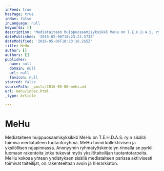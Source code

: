 ```yaml
---
inFeed: true
hasPage: true
inNav: false
inLanguage: null
keywords: []
description: 'Mediataiteen huippuosaamisyksikkö MeHu on T.E.H.D.A.S. ry:n sisällä toimiva mediataiteen tuotantoryhmä. MeHu toimii kollektiivisen ja yksilöllisen rajapinnassa. Anonyymin ryhmätyöskentelyn rinnalla se pyrkii luomaan rakenteita jotka tukevat myös yksilötaiteilijan tuotantotarpeita. MeHu kokoaa yhteen yhdistyksen sisällä mediataiteen parissa aktiivisesti toimivat taiteilijat, on rakenteeltaan avoin ja hierarkiaton. '
datePublished: '2016-05-06T18:23:22.573Z'
dateModified: '2016-05-06T18:23:18.265Z'
title: MeHu
author: []
authors: []
publisher:
  name: null
  domain: null
  url: null
  favicon: null
starred: false
sourcePath: _posts/2016-05-06-mehu.md
url: mehu/index.html
_type: Article

---
```

# MeHu

Mediataiteen huippuosaamisyksikkö MeHu on T.E.H.D.A.S. ry:n sisällä toimiva mediataiteen tuotantoryhmä. MeHu toimii kollektiivisen ja yksilöllisen rajapinnassa. Anonyymin ryhmätyöskentelyn rinnalla se pyrkii luomaan rakenteita jotka tukevat myös yksilötaiteilijan tuotantotarpeita. MeHu kokoaa yhteen yhdistyksen sisällä mediataiteen parissa aktiivisesti toimivat taiteilijat, on rakenteeltaan avoin ja hierarkiaton.